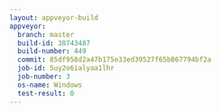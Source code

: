 ```yaml
---
layout: appveyor-build
appveyor:
  branch: master
  build-id: 38743487
  build-number: 449
  commit: 85df958d2a47b175e33ed39527f65b867794bf2a
  job-id: 5uy2o6ialyaa1lhr
  job-number: 3
  os-name: Windows
  test-result: 0
---
```

